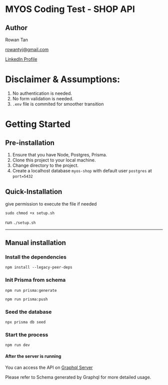 # MYOS Coding Test - SHOP API

## Author

Rowan Tan

rowantyj@gmail.com

[LinkedIn Profile](https://www.linkedin.com/in/rowantyj)

# Disclaimer & Assumptions:

1. No authentication is needed.
1. No form validation is needed.
1. `.env` file is commited for smoother transition

# Getting Started

## Pre-installation

1. Ensure that you have Node, Postgres, Prisma.
1. Clone this project to your local machine.
1. Change directory to the project.
1. Create a localhost database `myos-shop` with default user `postgres` at `port=5432`

## Quick-Installation

give permission to execute the file if needed

```
sudo chmod +x setup.sh
```

run `./setup.sh`

---

## Manual installation

### Install the dependencies

```
npm install --legacy-peer-deps
```

### Init Prisma from schema

```
npm run prisma:generate
```

```
npm run prisma:push
```

### Seed the database

```
npx prisma db seed
```

### Start the process

```
npm run dev
```

#### After the server is running

You can access the API on [Graphql Server](http://localhost:4000/)

Please refer to Schema generated by Graphql for more detailed usage.
